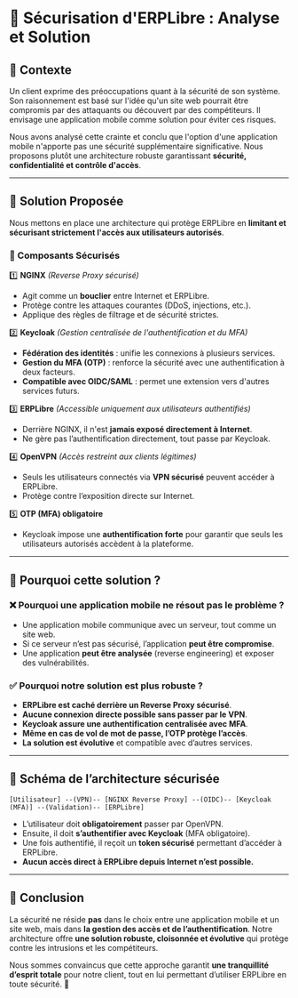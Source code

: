 # 📌 Sécurisation d'ERPLibre : Analyse et Solution

## 🔹 Contexte
Un client exprime des préoccupations quant à la sécurité de son système. Son raisonnement est basé sur l'idée qu'un site web pourrait être compromis par des attaquants ou découvert par des compétiteurs. Il envisage une application mobile comme solution pour éviter ces risques.

Nous avons analysé cette crainte et conclu que l'option d'une application mobile n'apporte pas une sécurité supplémentaire significative. Nous proposons plutôt une architecture robuste garantissant **sécurité, confidentialité et contrôle d'accès**.

---

## 🔹 Solution Proposée
Nous mettons en place une architecture qui protège ERPLibre en **limitant et sécurisant strictement l'accès aux utilisateurs autorisés**.

### **🔐 Composants Sécurisés**
1️⃣ **NGINX** *(Reverse Proxy sécurisé)*
   - Agit comme un **bouclier** entre Internet et ERPLibre.
   - Protège contre les attaques courantes (DDoS, injections, etc.).
   - Applique des règles de filtrage et de sécurité strictes.

2️⃣ **Keycloak** *(Gestion centralisée de l'authentification et du MFA)*
   - **Fédération des identités** : unifie les connexions à plusieurs services.
   - **Gestion du MFA (OTP)** : renforce la sécurité avec une authentification à deux facteurs.
   - **Compatible avec OIDC/SAML** : permet une extension vers d'autres services futurs.

3️⃣ **ERPLibre** *(Accessible uniquement aux utilisateurs authentifiés)*
   - Derrière NGINX, il n'est **jamais exposé directement à Internet**.
   - Ne gère pas l’authentification directement, tout passe par Keycloak.

4️⃣ **OpenVPN** *(Accès restreint aux clients légitimes)*
   - Seuls les utilisateurs connectés via **VPN sécurisé** peuvent accéder à ERPLibre.
   - Protège contre l’exposition directe sur Internet.

5️⃣ **OTP (MFA) obligatoire**
   - Keycloak impose une **authentification forte** pour garantir que seuls les utilisateurs autorisés accèdent à la plateforme.

---

## 🔹 Pourquoi cette solution ?
### **❌ Pourquoi une application mobile ne résout pas le problème ?**
- Une application mobile communique avec un serveur, tout comme un site web.
- Si ce serveur n’est pas sécurisé, l’application **peut être compromise**.
- Une application **peut être analysée** (reverse engineering) et exposer des vulnérabilités.

### **✅ Pourquoi notre solution est plus robuste ?**
- **ERPLibre est caché derrière un Reverse Proxy sécurisé**.
- **Aucune connexion directe possible sans passer par le VPN**.
- **Keycloak assure une authentification centralisée avec MFA**.
- **Même en cas de vol de mot de passe, l’OTP protège l’accès**.
- **La solution est évolutive** et compatible avec d’autres services.

---

## 🔹 Schéma de l’architecture sécurisée

```plaintext
[Utilisateur] --(VPN)-- [NGINX Reverse Proxy] --(OIDC)-- [Keycloak (MFA)] --(Validation)-- [ERPLibre]
```

- L’utilisateur doit **obligatoirement** passer par OpenVPN.
- Ensuite, il doit **s’authentifier avec Keycloak** (MFA obligatoire).
- Une fois authentifié, il reçoit un **token sécurisé** permettant d’accéder à ERPLibre.
- **Aucun accès direct à ERPLibre depuis Internet n’est possible.**

---

## 🔹 Conclusion
La sécurité ne réside **pas** dans le choix entre une application mobile et un site web, mais dans **la gestion des accès et de l’authentification**. Notre architecture offre **une solution robuste, cloisonnée et évolutive** qui protège contre les intrusions et les compétiteurs.

Nous sommes convaincus que cette approche garantit **une tranquillité d’esprit totale** pour notre client, tout en lui permettant d’utiliser ERPLibre en toute sécurité. 🚀


